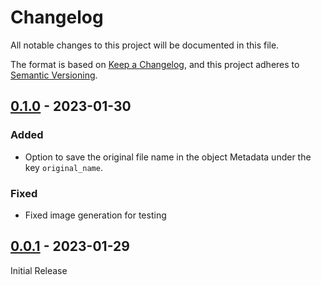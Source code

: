 # Changelog

All notable changes to this project will be documented in this file.

The format is based on [Keep a Changelog](https://keepachangelog.com/en/1.0.0/),
and this project adheres to [Semantic Versioning](https://semver.org/spec/v2.0.0.html).

## [0.1.0] - 2023-01-30

### Added
- Option to save the original file name in the object Metadata under the key `original_name`.

### Fixed
- Fixed image generation for testing

## [0.0.1] - 2023-01-29

Initial Release

[0.1.0]: https://github.com/egeldenhuys/ghost-cloudflare-r2/releases/tag/v0.0.1...v0.1.0
[0.0.1]: https://github.com/egeldenhuys/ghost-cloudflare-r2/releases/tag/v0.0.1
